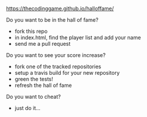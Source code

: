 https://thecodinggame.github.io/halloffame/

Do you want to be in the hall of fame?
* fork this repo
* in index.html, find the player list and add your name
* send me a pull request

Do you want to see your score increase?
* fork one of the tracked repositories
* setup a travis build for your new repository
* green the tests!
* refresh the hall of fame

Do you want to cheat?
* just do it...
